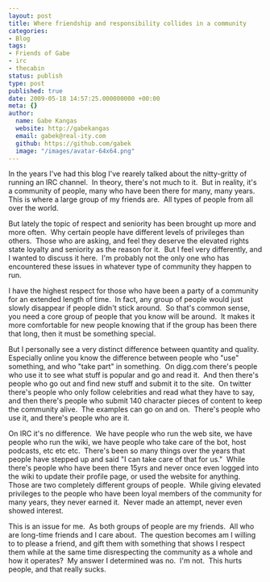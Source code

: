 ```yaml
---
layout: post
title: Where friendship and responsibility collides in a community
categories:
- Blog
tags:
- Friends of Gabe
- irc
- thecabin
status: publish
type: post
published: true
date: 2009-05-18 14:57:25.000000000 +00:00
meta: {}
author:
  name: Gabe Kangas
  website: http://gabekangas
  email: gabek@real-ity.com
  github: https://github.com/gabek
  image: "/images/avatar-64x64.png"
---
```

In the years I\'ve had this blog I\'ve rearely talked about the nitty-gritty of running an IRC channel.  In theory, there\'s not much to it.  But in reality, it\'s a community of people, many who have been there for many, many years. This is where a large group of my friends are.  All types of people from all over the world.

But lately the topic of respect and seniority has been brought up more and more often.  Why certain people have different levels of privileges than others.  Those who are asking, and feel they deserve the elevated rights state loyalty and seniority as the reason for it.  But I feel very differently, and I wanted to discuss it here.  I\'m probably not the only one who has encountered these issues in whatever type of community they happen to run.

I have the highest respect for those who have been a party of a community for an extended length of time.  In fact, any group of people would just slowly disappear if people didn\'t stick around.  So that\'s common sense, you need a core group of people that you know will be around.  It makes it more comfortable for new people knowing that if the group has been there that long, then it must be something special.

But I personally see a very distinct difference between quantity and quality.  Especially online you know the difference between people who \"use\" something, and who \"take part\" in something.  On digg.com there\'s people who use it to see what stuff is popular and go and read it.  And then there\'s people who go out and find new stuff and submit it to the site.  On twitter there\'s people who only follow celebrities and read what they have to say, and then there\'s people who submit 140 character pieces of content to keep the community alive.  The examples can go on and on.  There\'s people who use it, and there\'s people who are it.

On IRC it\'s no difference.  We have people who run the web site, we have people who run the wiki, we have people who take care of the bot, host podcasts, etc etc etc.  There\'s been so many things over the years that people have stepped up and said \"I can take care of that for us.\"  While there\'s people who have been there 15yrs and never once even logged into the wiki to update their profile page, or used the website for anything.  Those are two completely different groups of people.  While giving elevated privileges to the people who have been loyal members of the community for many years, they never earned it.  Never made an attempt, never even showed interest.

This is an issue for me.  As both groups of people are my friends.  All who are long-time friends and I care about.  The question becomes am I willing to to please a friend, and gift them with something that shows I respect them while at the same time disrespecting the community as a whole and how it operates?  My answer I determined was no.  I\'m not.  This hurts people, and that really sucks.
